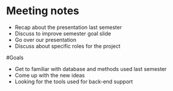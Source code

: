 # Meeting notes
- Recap about the presentation last semester 
- Discuss to improve semester goal slide
- Go over our presentation
- Discuss about specific roles for the project

#Goals
- Get to familiar with database and methods used last semester
- Come up with the new ideas 
- Looking for the tools used for back-end support
